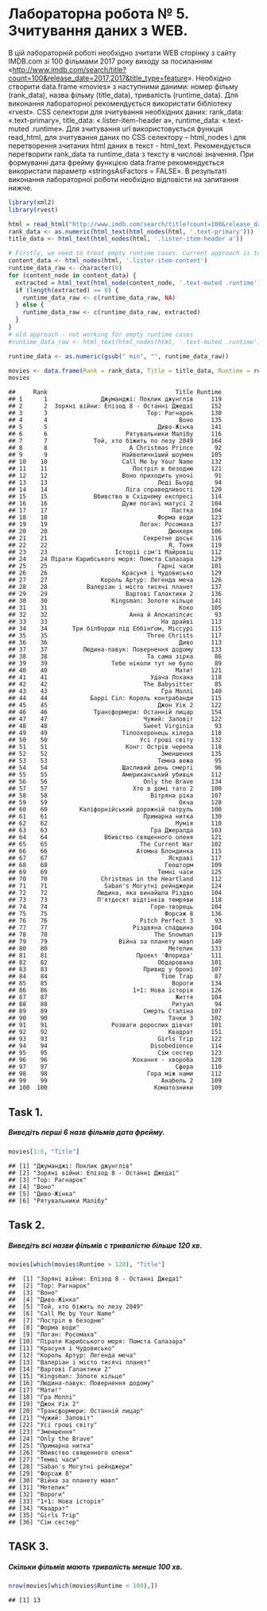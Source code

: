 Лабораторна робота № 5. Зчитування даних з WEB.
================

В цій лабораторній роботі необхідно зчитати WEB сторінку з сайту
IMDB.com зі 100 фільмами 2017 року виходу за посиланням
«<http://www.imdb.com/search/title?count=100&release_date=2017,2017&title_type=feature>».
Необхідно створити data.frame «movies» з наступними даними: номер фільму
(rank\_data), назва фільму (title\_data), тривалість (runtime\_data).
Для виконання лабораторної рекомендується використати бібліотеку
«rvest». CSS селектори для зчитування необхідних даних: rank\_data:
«.text-primary», title\_data: «.lister-item-header a», runtime\_data:
«.text-muted .runtime». Для зчитування url використовується функція
read\_html, для зчитування даних по CSS селектору – html\_nodes і для
перетворення зчитаних html даних в текст - html\_text. Рекомендується
перетворити rank\_data та runtime\_data з тексту в числові значення. При
формуванні дата фрейму функцією data.frame рекомендується використати
параметр «stringsAsFactors = FALSE». В результаті виконання
лабораторної роботи необхідно відповісти на запитання нижче.

``` r
library(xml2)
library(rvest)

html = read_html("http://www.imdb.com/search/title?count=100&release_date=2017,2017&title_type=feature")
rank_data <- as.numeric(html_text(html_nodes(html, '.text-primary')))
title_data <- html_text(html_nodes(html, '.lister-item-header a'))

# Firstly, we need to treat empty runtime cases. Current approach is to get list of outer objects and check for each case whether we have runtime or not, for the last case we should add NA to the result list, not just skip it:)
content_data <- html_nodes(html, '.lister-item-content')
runtime_data_raw <- character(0)
for (content_node in content_data) {
  extracted = html_text(html_node(content_node, '.text-muted .runtime'))
  if (length(extracted) == 0) {
    runtime_data_raw <- c(runtime_data_raw, NA)
  } else {
    runtime_data_raw <- c(runtime_data_raw, extracted)
  }
}
# old approach - not working for empty runtime cases
#runtime_data_raw <- html_text(html_nodes(html, '.text-muted .runtime'))

runtime_data <- as.numeric(gsub(" min", "", runtime_data_raw)) 

movies <- data.frame(Rank = rank_data, Title = title_data, Runtime = runtime_data, stringsAsFactors = FALSE)
movies
```

    ##     Rank                                    Title Runtime
    ## 1      1               Джуманджі: Поклик джунглів     119
    ## 2      2  Зоряні війни: Епізод 8 - Останні Джедаї     152
    ## 3      3                            Тор: Рагнарок     130
    ## 4      4                                     Воно     135
    ## 5      5                               Диво-Жiнка     141
    ## 6      6                      Рятувальники Малiбу     116
    ## 7      7             Той, хто біжить по лезу 2049     164
    ## 8      8                       A Christmas Prince      92
    ## 9      9                     Найвеличнiший шоумен     105
    ## 10    10                     Call Me by Your Name     132
    ## 11    11                        Пострiл в безодню     121
    ## 12    12                     Воно приходить уночi      91
    ## 13    13                               Ледi Бьорд      94
    ## 14    14                      Лiга справедливостi     120
    ## 15    15             Вбивство в Схiдному експресi     114
    ## 16    16                     Дуже поганi матусi 2     104
    ## 17    17                                   Пастка     104
    ## 18    18                               Форма води     123
    ## 19    19                          Логан: Росомаха     137
    ## 20    20                                  Дюнкерк     106
    ## 21    21                           Секретне досьє     116
    ## 22    22                                  Я, Тоня     119
    ## 23    23                   Історії сім'ї Майровіц     112
    ## 24    24 Пірати Карибського моря: Помста Салазара     129
    ## 25    25                               Гарнi часи     101
    ## 26    26                     Красуня i Чудовисько     129
    ## 27    27               Король Артур: Легенда меча     126
    ## 28    28           Валерiан i мiсто тисячi планет     137
    ## 29    29                      Вартові Галактики 2     136
    ## 30    30                  Kingsman: Золоте кiльце     141
    ## 31    31                                     Коко     105
    ## 32    32                       Анна й Апокалiпсис      93
    ## 33    33                                На драйві     113
    ## 34    34       Три білборди під Еббінґом, Міссурі     115
    ## 35    35                            Three Christs     117
    ## 36    36                                     Диво     113
    ## 37    37          Людина-павук: Повернення додому     133
    ## 38    38                            Та сама зiрка      86
    ## 39    39                  Тебе нiколи тут не було      89
    ## 40    40                                    Мати!     121
    ## 41    41                             Удача Лохана     118
    ## 42    42                           The Babysitter      85
    ## 43    43                                Гра Моллi     140
    ## 44    44            Баррi Сiл: Король контрабанди     115
    ## 45    45                               Джон Уiк 2     122
    ## 46    46             Трансформери: Останнiй лицар     154
    ## 47    47                           Чужий: Заповiт     122
    ## 48    48                           Sweet Virginia      93
    ## 49    49                     Тiлоохоронець кiлера     118
    ## 50    50                          Усi грошi свiту     132
    ## 51    51                      Конг: Острiв черепа     118
    ## 52    52                                Зменшення     135
    ## 53    53                               Темна вежа      95
    ## 54    54                     Щасливий день смертi      96
    ## 55    55                     Американський убивця     112
    ## 56    56                           Only the Brave     134
    ## 57    57                        Хто в домi тато 2     100
    ## 58    58                             Вітряна ріка     107
    ## 59    59                                     Окча     120
    ## 60    60         Калiфорнiйський дорожнiй патруль     100
    ## 61    61                           Примарна нитка     130
    ## 62    62                                    Мумiя     110
    ## 63    63                             Гра Джералда     103
    ## 64    64                Вбивство священного оленя     121
    ## 65    65                          The Current War     102
    ## 66    66                         Атомна Блондинка     115
    ## 67    67                                  Яскравi     117
    ## 68    68                                 Геошторм     109
    ## 69    69                               Темнi часи     125
    ## 70    70               Christmas in the Heartland     112
    ## 71    71                Saban's Могутнi рейнджери     124
    ## 72    72              Людина, яка винайшла Рiздво     104
    ## 73    73              П'ятдесят вiдтiнкiв темряви     118
    ## 74    74                             Горе-творець     104
    ## 75    75                                 Форсаж 8     136
    ## 76    76                          Pitch Perfect 3      93
    ## 77    77                        Рiздвяна спадщина     104
    ## 78    78                              The Snowman     119
    ## 79    79                    Вiйна за планету мавп     140
    ## 80    80                                  Метелик     133
    ## 81    81                         Проект 'Флорида'     111
    ## 82    82                               Обдарована     101
    ## 83    83                           Привид у броні     107
    ## 84    84                                Time Trap      87
    ## 85    85                                   Вороги     134
    ## 86    86                        1+1: Нова iсторiя     126
    ## 87    87                                    Життя     104
    ## 88    88                                   Ритуал      94
    ## 89    89                           Смерть Сталiна     107
    ## 90    90                                  Тачки 3     102
    ## 91    91                  Розваги дорослих дiвчат     101
    ## 92    92                                  Квадрат     151
    ## 93    93                               Girls Trip     122
    ## 94    94                             Disobedience     114
    ## 95    95                               Сiм сестер     123
    ## 96    96                        Кохання - хвороба     120
    ## 97    97                                    Сфера     110
    ## 98    98                            Гора мiж нами     112
    ## 99    99                                Анабель 2     109
    ## 100  100                              Коматозники     109

## Task 1.

##### Виведіть перші 6 назв фільмів дата фрейму.

``` r
movies[1:6, "Title"]
```

    ## [1] "Джуманджі: Поклик джунглів"             
    ## [2] "Зоряні війни: Епізод 8 - Останні Джедаї"
    ## [3] "Тор: Рагнарок"                          
    ## [4] "Воно"                                   
    ## [5] "Диво-Жiнка"                             
    ## [6] "Рятувальники Малiбу"

## Task 2.

##### Виведіть всі назви фільмів с тривалістю більше 120 хв.

``` r
movies[which(movies$Runtime > 120), "Title"]
```

    ##  [1] "Зоряні війни: Епізод 8 - Останні Джедаї" 
    ##  [2] "Тор: Рагнарок"                           
    ##  [3] "Воно"                                    
    ##  [4] "Диво-Жiнка"                              
    ##  [5] "Той, хто біжить по лезу 2049"            
    ##  [6] "Call Me by Your Name"                    
    ##  [7] "Пострiл в безодню"                       
    ##  [8] "Форма води"                              
    ##  [9] "Логан: Росомаха"                         
    ## [10] "Пірати Карибського моря: Помста Салазара"
    ## [11] "Красуня i Чудовисько"                    
    ## [12] "Король Артур: Легенда меча"              
    ## [13] "Валерiан i мiсто тисячi планет"          
    ## [14] "Вартові Галактики 2"                     
    ## [15] "Kingsman: Золоте кiльце"                 
    ## [16] "Людина-павук: Повернення додому"         
    ## [17] "Мати!"                                   
    ## [18] "Гра Моллi"                               
    ## [19] "Джон Уiк 2"                              
    ## [20] "Трансформери: Останнiй лицар"            
    ## [21] "Чужий: Заповiт"                          
    ## [22] "Усi грошi свiту"                         
    ## [23] "Зменшення"                               
    ## [24] "Only the Brave"                          
    ## [25] "Примарна нитка"                          
    ## [26] "Вбивство священного оленя"               
    ## [27] "Темнi часи"                              
    ## [28] "Saban's Могутнi рейнджери"               
    ## [29] "Форсаж 8"                                
    ## [30] "Вiйна за планету мавп"                   
    ## [31] "Метелик"                                 
    ## [32] "Вороги"                                  
    ## [33] "1+1: Нова iсторiя"                       
    ## [34] "Квадрат"                                 
    ## [35] "Girls Trip"                              
    ## [36] "Сiм сестер"

## TASK 3.

##### Скільки фільмів мають тривалість менше 100 хв.

``` r
nrow(movies[which(movies$Runtime < 100),])
```

    ## [1] 13
